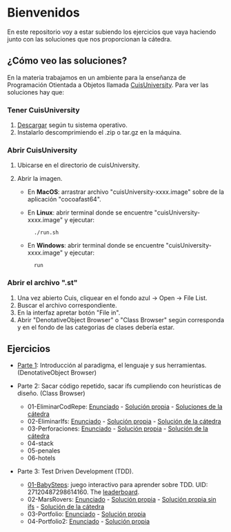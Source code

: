 # Bienvenidos

En este repositorio voy a estar subiendo los ejercicios que vaya haciendo junto con las soluciones que nos proporcionan la cátedra.

## ¿Cómo veo las soluciones?

En la materia trabajamos en un ambiente para la enseñanza de Programación Otientada a Objetos llamada [CuisUniversity](https://www.isw2.com.ar/cuisuniversity). Para ver las soluciones hay que:

### Tener CuisUniversity 

1. [Descargar](https://sites.google.com/view/cuis-university/descargas?authuser=0) según tu sistema operativo. 
2. Instalarlo descomprimiendo el .zip o tar.gz en la máquina.

### Abrir CuisUniversity

1. Ubicarse en el directorio de cuisUniversity.
2. Abrir la imagen.
    
    * En **MacOS**: arrastrar archivo "cuisUniversity-xxxx.image" sobre de la aplicación "cocoafast64".
    * En **Linux**: abrir terminal donde se encuentre "cuisUniversity-xxxx.image" y ejecutar:

            ./run.sh 

    * En **Windows**: abrir terminal donde se encuentre "cuisUniversity-xxxx.image" y ejecutar:

            run

### Abrir el archivo ".st"

1. Una vez abierto Cuis, cliquear en el fondo azul -> Open -> File List.
2. Buscar el archivo correspondiente.
3. En la interfaz apretar botón "File in".
4. Abrir "DenotativeObject Browser" o "Class Browser" según corresponda y en el fondo de las categorias de clases debería estar.

## Ejercicios

* [Parte 1](/Ejercicios/Parte1/): Introducción al paradigma, el lenguaje y sus herramientas. (DenotativeObject Browser)
* Parte 2: Sacar código repetido, sacar ifs cumpliendo con heurísticas de diseño. (Class Browser)

    * 01-EliminarCodRepe: [Enunciado](/Ejercicios/Parte2/01-eliminarCodRep/README.md) - [Solución propia]() - [Soluciones de la cátedra]()
    * 02-EliminarIfs: [Enunciado]() - [Solución propia]() - [Solución de la cátedra]() 
    * 03-Perforaciones: [Enunciado]() - [Solución propia]() - [Solución de la cátedra]()
    * 04-stack
    * 05-penales
    * 06-hotels

* Parte 3: Test Driven Development (TDD).
    
    * [01-BabySteps](): juego interactivo para aprender sobre TDD. UID: 27120487298614160. The [leaderboard](http://babysteps.isw2.com.ar/).
    * 02-MarsRovers: [Enunciado]() - [Solución propia]() - [Solución propia sin ifs]() - [Solución de la cátedra]()
    * 03-Portfolio: [Enunciado]() - [Solución propia]()
    * 04-Portfolio2: [Enunciado]() - [Solución propia]()
